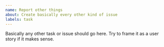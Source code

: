 ```yaml
---
name: Report other things
about: Create basically every other kind of issue
labels: task
---
```


Basically any other task or issue should go here. Try to frame it as a user story if it makes sense.

